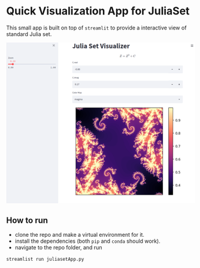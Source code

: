 # Quick Visualization App for JuliaSet

This small app is built on top of `streamlit` to provide a interactive view
of standard Julia set.

![demo](demo.png)


## How to run

- clone the repo and make a virtual environment for it.
- install the dependencies (both `pip` and `conda` should work).
- navigate to the repo folder, and run

```bash
streamlist run juliasetApp.py
```
